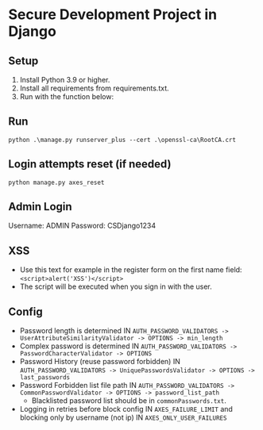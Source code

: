 # Secure Development Project in Django

## Setup

1. Install Python 3.9 or higher.
2. Install all requirements from requirements.txt.
3. Run with the function below:

## Run

```
python .\manage.py runserver_plus --cert .\openssl-ca\RootCA.crt
```

## Login attempts reset (if needed)
```
python manage.py axes_reset
```

## Admin Login

Username: ADMIN
Password: CSDjango1234

## XSS
- Use this text for example in the register form on the first name field: `<script>alert('XSS')</script>`
- The script will be executed when you sign in with the user.

## Config
- Password length is determined IN `AUTH_PASSWORD_VALIDATORS -> UserAttributeSimilarityValidator -> OPTIONS -> min_length`
- Complex password is determined IN `AUTH_PASSWORD_VALIDATORS -> PasswordCharacterValidator -> OPTIONS`
- Password History (reuse password forbidden) IN `AUTH_PASSWORD_VALIDATORS -> UniquePasswordsValidator -> OPTIONS -> last_passwords`
- Password Forbidden list file path IN `AUTH_PASSWORD_VALIDATORS -> CommonPasswordValidator -> OPTIONS -> password_list_path`
  - Blacklisted password list should be in `commonPasswords.txt`.
- Logging in retries before block config IN `AXES_FAILURE_LIMIT` and blocking only by username (not ip) IN `AXES_ONLY_USER_FAILURES`
